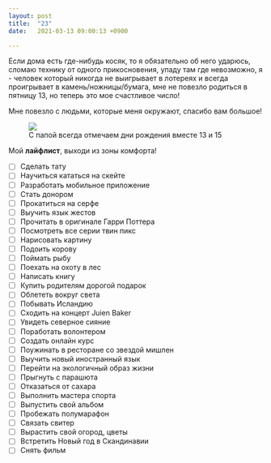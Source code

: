 ```yaml
---
layout: post
title:  "23"
date:   2021-03-13 09:00:13 +0900

---
```


Если дома есть где-нибудь косяк, то я обязательно об него ударюсь, сломаю технику от одного прикосновения, упаду там где невозможно, я - человек который никогда не выигрывает в лотереях и всегда проигрывает в камень/ножницы/бумага, мне не повезло родиться в пятницу 13, но теперь это мое счастливое число!

Мне повезло с людьми, которые меня окружают, спасибо вам большое!

<figure>
  <img src="{{ site.url }}/assets/images/yaibatya.jpg" data-action="zoom" /><figcaption> С папой всегда отмечаем дни рождения вместе 13 и 15</figcaption>
</figure>


Мой **лайфлист**, выходи из зоны комфорта!


- [ ]  Сделать тату
- [ ]  Научиться кататься на скейте
- [ ]  Разработать мобильное приложение
- [ ]  Стать донором
- [ ]  Прокатиться на серфе
- [ ]  Выучить язык жестов
- [ ]  Прочитать в оригинале Гарри Поттера
- [ ]  Посмотреть все серии твин пикс
- [ ]  Нарисовать картину
- [ ]  Подоить корову
- [ ]  Поймать рыбу
- [ ]  Поехать на охоту в лес
- [ ]  Написать книгу
- [ ]  Купить родителям дорогой подарок
- [ ]  Облететь вокруг света
- [ ]  Побывать Исландию
- [ ]  Сходить на концерт Juien Baker
- [ ]  Увидеть северное сияние
- [ ]  Поработать волонтером
- [ ]  Создать онлайн курс
- [ ]  Поужинать в ресторане со звездой мишлен
- [ ]  Выучить новый иностранный язык
- [ ]  Перейти на экологичный образ жизни
- [ ]  Прыгнуть с парашюта
- [ ]  Отказаться от сахара
- [ ]  Выполнить мастера спорта
- [ ]  Выпустить свой альбом
- [ ]  Пробежать полумарафон
- [ ]  Связать свитер
- [ ]  Вырастить свой огород, цветы
- [ ]  Встретить Новый год в Скандинавии
- [ ]  Снять фильм
